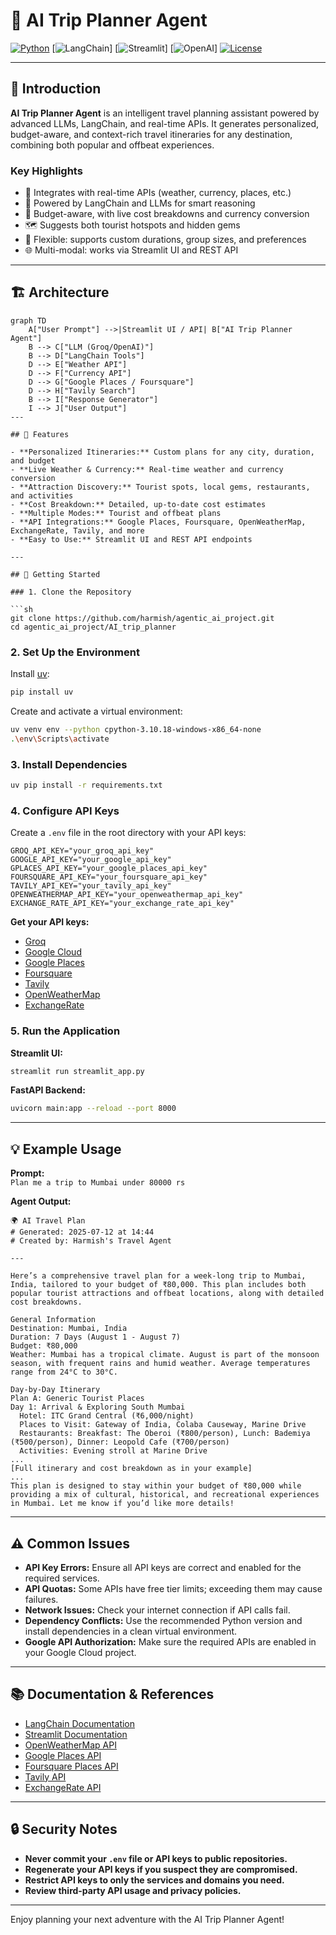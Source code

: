 # 🧭 AI Trip Planner Agent

[![Python](https://img.shields.io/badge/Python-3.10%2B-blue?logo=python)](https://www.python.org/)
[![LangChain](https://img.shields.io/badge/LangChain-Enabled-green?logo=langchain)]
[![Streamlit](https://img.shields.io/badge/Streamlit-UI-orange?logo=streamlit)]
[![OpenAI](https://img.shields.io/badge/OpenAI-API-lightgrey?logo=openai)]
[![License](https://img.shields.io/github/license/harmish/agentic_ai_project)](LICENSE)

---

## 🌟 Introduction

**AI Trip Planner Agent** is an intelligent travel planning assistant powered by advanced LLMs, LangChain, and real-time APIs. It generates personalized, budget-aware, and context-rich travel itineraries for any destination, combining both popular and offbeat experiences.

### Key Highlights

- 🔗 Integrates with real-time APIs (weather, currency, places, etc.)
- 🧠 Powered by LangChain and LLMs for smart reasoning
- 💸 Budget-aware, with live cost breakdowns and currency conversion
- 🗺️ Suggests both tourist hotspots and hidden gems
- 📅 Flexible: supports custom durations, group sizes, and preferences
- 🌐 Multi-modal: works via Streamlit UI and REST API

---

## 🏗️ Architecture


```mermaid
graph TD
    A["User Prompt"] -->|Streamlit UI / API| B["AI Trip Planner Agent"]
    B --> C["LLM (Groq/OpenAI)"]
    B --> D["LangChain Tools"]
    D --> E["Weather API"]
    D --> F["Currency API"]
    D --> G["Google Places / Foursquare"]
    D --> H["Tavily Search"]
    B --> I["Response Generator"]
    I --> J["User Output"]
---

## 🚀 Features

- **Personalized Itineraries:** Custom plans for any city, duration, and budget
- **Live Weather & Currency:** Real-time weather and currency conversion
- **Attraction Discovery:** Tourist spots, local gems, restaurants, and activities
- **Cost Breakdown:** Detailed, up-to-date cost estimates
- **Multiple Modes:** Tourist and offbeat plans
- **API Integrations:** Google Places, Foursquare, OpenWeatherMap, ExchangeRate, Tavily, and more
- **Easy to Use:** Streamlit UI and REST API endpoints

---

## 🏁 Getting Started

### 1. Clone the Repository

```sh
git clone https://github.com/harmish/agentic_ai_project.git
cd agentic_ai_project/AI_trip_planner
```

### 2. Set Up the Environment

Install [uv](https://github.com/astral-sh/uv):

```sh
pip install uv
```

Create and activate a virtual environment:

```sh
uv venv env --python cpython-3.10.18-windows-x86_64-none
.\env\Scripts\activate
```

### 3. Install Dependencies

```sh
uv pip install -r requirements.txt
```

### 4. Configure API Keys

Create a `.env` file in the root directory with your API keys:

```env
GROQ_API_KEY="your_groq_api_key"
GOOGLE_API_KEY="your_google_api_key"
GPLACES_API_KEY="your_google_places_api_key"
FOURSQUARE_API_KEY="your_foursquare_api_key"
TAVILY_API_KEY="your_tavily_api_key"
OPENWEATHERMAP_API_KEY="your_openweathermap_api_key"
EXCHANGE_RATE_API_KEY="your_exchange_rate_api_key"
```

**Get your API keys:**

- [Groq](https://console.groq.com/)
- [Google Cloud](https://console.cloud.google.com/apis/credentials)
- [Google Places](https://developers.google.com/maps/documentation/places/web-service/get-api-key)
- [Foursquare](https://developer.foursquare.com/)
- [Tavily](https://docs.tavily.com/)
- [OpenWeatherMap](https://home.openweathermap.org/api_keys)
- [ExchangeRate](https://www.exchangerate-api.com/)

### 5. Run the Application

**Streamlit UI:**

```sh
streamlit run streamlit_app.py
```

**FastAPI Backend:**

```sh
uvicorn main:app --reload --port 8000
```

---

## 💡 Example Usage

**Prompt:**  
`Plan me a trip to Mumbai under 80000 rs`

**Agent Output:**

```
🌍 AI Travel Plan
# Generated: 2025-07-12 at 14:44  
# Created by: Harmish's Travel Agent

---

Here’s a comprehensive travel plan for a week-long trip to Mumbai, India, tailored to your budget of ₹80,000. This plan includes both popular tourist attractions and offbeat locations, along with detailed cost breakdowns.

General Information
Destination: Mumbai, India
Duration: 7 Days (August 1 - August 7)
Budget: ₹80,000
Weather: Mumbai has a tropical climate. August is part of the monsoon season, with frequent rains and humid weather. Average temperatures range from 24°C to 30°C.

Day-by-Day Itinerary
Plan A: Generic Tourist Places
Day 1: Arrival & Exploring South Mumbai
  Hotel: ITC Grand Central (₹6,000/night)
  Places to Visit: Gateway of India, Colaba Causeway, Marine Drive
  Restaurants: Breakfast: The Oberoi (₹800/person), Lunch: Bademiya (₹500/person), Dinner: Leopold Cafe (₹700/person)
  Activities: Evening stroll at Marine Drive
...
[Full itinerary and cost breakdown as in your example]
...
This plan is designed to stay within your budget of ₹80,000 while providing a mix of cultural, historical, and recreational experiences in Mumbai. Let me know if you’d like more details!
```

---

## ⚠️ Common Issues

- **API Key Errors:** Ensure all API keys are correct and enabled for the required services.
- **API Quotas:** Some APIs have free tier limits; exceeding them may cause failures.
- **Network Issues:** Check your internet connection if API calls fail.
- **Dependency Conflicts:** Use the recommended Python version and install dependencies in a clean virtual environment.
- **Google API Authorization:** Make sure the required APIs are enabled in your Google Cloud project.

---

## 📚 Documentation & References

- [LangChain Documentation](https://python.langchain.com/)
- [Streamlit Documentation](https://docs.streamlit.io/)
- [OpenWeatherMap API](https://openweathermap.org/api)
- [Google Places API](https://developers.google.com/maps/documentation/places/web-service/overview)
- [Foursquare Places API](https://developer.foursquare.com/docs)
- [Tavily API](https://docs.tavily.com/)
- [ExchangeRate API](https://www.exchangerate-api.com/)

---

## 🔒 Security Notes

- **Never commit your `.env` file or API keys to public repositories.**
- **Regenerate your API keys if you suspect they are compromised.**
- **Restrict API keys to only the services and domains you need.**
- **Review third-party API usage and privacy policies.**

---

Enjoy planning your next adventure with the AI Trip Planner Agent!
